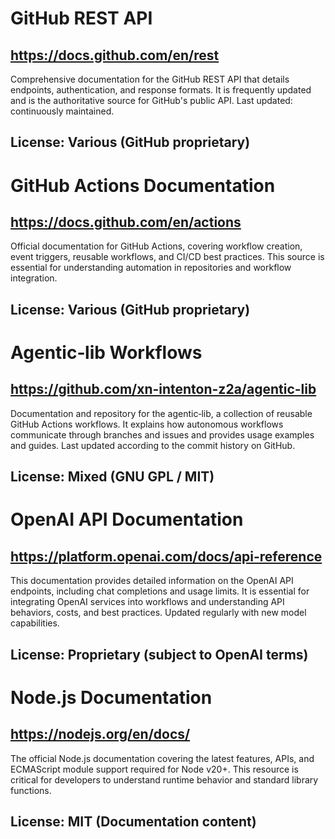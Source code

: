 # GitHub REST API
## https://docs.github.com/en/rest
Comprehensive documentation for the GitHub REST API that details endpoints, authentication, and response formats. It is frequently updated and is the authoritative source for GitHub's public API. Last updated: continuously maintained.
## License: Various (GitHub proprietary)

# GitHub Actions Documentation
## https://docs.github.com/en/actions
Official documentation for GitHub Actions, covering workflow creation, event triggers, reusable workflows, and CI/CD best practices. This source is essential for understanding automation in repositories and workflow integration.
## License: Various (GitHub proprietary)

# Agentic‑lib Workflows
## https://github.com/xn-intenton-z2a/agentic-lib
Documentation and repository for the agentic‑lib, a collection of reusable GitHub Actions workflows. It explains how autonomous workflows communicate through branches and issues and provides usage examples and guides. Last updated according to the commit history on GitHub.
## License: Mixed (GNU GPL / MIT)

# OpenAI API Documentation
## https://platform.openai.com/docs/api-reference
This documentation provides detailed information on the OpenAI API endpoints, including chat completions and usage limits. It is essential for integrating OpenAI services into workflows and understanding API behaviors, costs, and best practices. Updated regularly with new model capabilities.
## License: Proprietary (subject to OpenAI terms)

# Node.js Documentation
## https://nodejs.org/en/docs/
The official Node.js documentation covering the latest features, APIs, and ECMAScript module support required for Node v20+. This resource is critical for developers to understand runtime behavior and standard library functions.
## License: MIT (Documentation content)